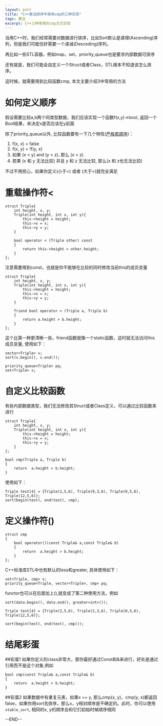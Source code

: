 ```yaml
---
layout: post
title: "C++算法排序中常用cmp的三种实现"
tags: 算法
excerpt: C++三种常用的cmp方式实现
---
```


当用C++时，我们经常需要对数据进行排序，比如Sort默认是递增(Ascending)序列，但是我们可能恰好需要一个递减(Desceding)序列。

再比如一些STL容器，例如map，set，priority_queue也是要求内部数据可排序

还有就是，我们可能会自定义一个Struct或者Class，STL根本不知道该怎么排序。

这时候，就需要用到比较函数cmp, 本文主要介绍3中常用的方法

# 如何定义顺序

假设需要比较a,b两个同类型数据，我们应该实现一个函数f(x,y)->bool, 返回一个Bool结果，来决定x是否应该在y前面

除了priority_queue以外, 比较函数要有一下几个特性([严格若顺序](https://en.wikipedia.org/wiki/Weak_ordering))：

1. f(x, x) = false
2. f(x, y) = !f(y, x)
3. 如果 (x < y) and (y < z), 那么 (x < z)
4. 若果 (x 和 y 无法比较) 并且 y 和 z 无法比较, 那么(x 和 z也无法比较)

不过不用担心，如果你定义(小于<) 或者 (大于>)就完全满足

# 重载操作符<

```
struct Triple{
    int height, x, y;
    Triple(int height, int x, int y){
        this->height = height;
        this->x = x;
        this->y = y;
    }
    
    bool operator < (Triple other) const
    {
        return this->height > other.height;
    }
};
```
注意需要用到const，也就是你不能够在比较的同时修改当前this的成员变量

```
struct Triple{
    int height, x, y;
    Triple(int height, int x, int y){
        this->height = height;
        this->x = x;
        this->y = y;
    }
    
    friend bool operator < (Triple a, Triple b)
    {
        return a.height > b.height;
    }
};
```

这个比第一种更清晰一些，friend函数就像一个static函数，这时就无法访问this成员变量, 使用如下：


```
vector<Triple> v;
sort(v.begin(), v.end());

priority_queue<Triple> pq;
set<Triple> s;

```

# 自定义比较函数

有些内部数据类型，我们无法修改其Struct或者Class定义，可以通过比较函数来进行

```
struct Triple{
    int height, x, y;
    Triple(int height, int x, int y){
        this->height = height;
        this->x = x;
        this->y = y;
    }
};

bool cmp(Triple a, Triple b)
{
    return  a.height > b.height;
}
```

使用如下：

```
Triple test[4] = {Triple(2,5,6), Triple(9,3,6), Triple(0,5,6), Triple(12,5,6)};
sort(begin(test), end(test), cmp);
```

# 定义操作符()

```
struct cmp
{
    bool operator()(const Triple& a,const Triple& b)
    {
        return  a.height > b.height;
    }
};

```

C++标准库STL中也有默认的less<T>和greater<T>, 具体使用如下：

```
set<Triple, cmp> s;
priority_queue<Triple, vector<Triple>, cmp> pq;
```

functor也可以在后面加上(),就变成了第二种使用方法，例如

```
sort(data.begin(), data.end(), greater<int>());

Triple test[4] = {Triple(2,5,6), Triple(2,3,6), Triple(0,5,6), Triple(12,5,6)};

sort(begin(test), end(test), cmp());

```


# 结尾彩蛋
##彩蛋1
如果你定义的class非常大，那你最好通过Const和&来进行，好处是通过引用而不是这个对象,例如

```
bool cmp(const Triple& a,const Triple& b)
{
    return  a.height > b.height;
}
```

##彩蛋2
如果数据中有重复元素，如果x == y, 那么cmp(x, y)，cmp(y, x)都返回false，如果你用sort去排序，那么x，y相对顺序是不确定的。此时，你可以使用```stable_sort```, 相同的x, y的顺序会和它们初始时候顺序相同


--END--
